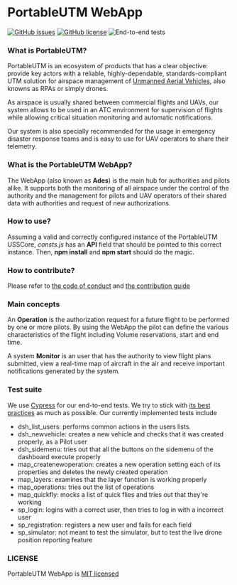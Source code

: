 ﻿# PortableUTM WebApp
[![GitHub issues](https://img.shields.io/github/issues/portableutm/webapp)](https://github.com/portableutm/webapp/issues)
[![GitHub license](https://img.shields.io/github/license/portableutm/webapp)](https://github.com/portableutm/webapp/license)
![End-to-end tests](https://github.com/portableutm/webapp/workflows/End-to-end%20tests/badge.svg)

### What is PortableUTM?
PortableUTM is an ecosystem of products that has a clear objective: provide key actors with a reliable, highly-dependable, standards-compliant UTM solution for airspace management of [Unmanned Aerial Vehicles](https://en.wikipedia.org/wiki/Unmanned_aerial_vehicle), also knowns as RPAs or simply drones. 

As airspace is usually shared between commercial flights and UAVs, our system allows to be used in an ATC environment for supervision of flights while allowing critical situation monitoring and automatic notifications.

Our system is also specially recommended for the usage in emergency disaster response teams and is easy to use for UAV operators to share their telemetry. 

### What is the PortableUTM WebApp?
The WebApp (also known as **Ades**) is the main hub for authorities and pilots alike. It supports both the monitoring of all airspace under the control of the authority and the management for pilots and UAV operators of their shared data with authorities and request of new authorizations.

### How to use?
Assuming a valid and correctly configured instance of the PortableUTM USSCore, *consts.js* has an **API** field that should be pointed to this correct instance.
Then, **npm install** and **npm start** should do the magic.

### How to contribute?
Please refer to [the code of conduct](https://github.com/portableutm/webapp/blob/develop/CODE_OF_CONDUCT.md) and [the contribution guide](https://github.com/portableutm/webapp/blob/develop/CONTRIBUTING.md) 

### Main concepts
An **Operation** is the authorization request for a future flight to be performed by one or more pilots. By using the WebApp the pilot can define the various characteristics of the flight including Volume reservations, start and end time.

A system **Monitor** is an user that has the authority to view flight plans submitted, view a real-time map of aircraft in the air and receive important notifications generated by the system.

### Test suite
We use [Cypress](https://www.cypress.io/) for our end-to-end tests.
We try to stick with [its best practices](https://docs.cypress.io/guides/references/best-practices.html) as much as possible.
Our currently implemented tests include
*  dsh_list_users: performs common actions in the users lists.
*  dsh_newvehicle: creates a new vehicle and checks that it was created properly, as a Pilot user
*  dsh_sidemenu: tries out that all the buttons on the sidemenu of the dashboard execute properly
*  map_createnewoperation: creates a new operation setting each of its properties and deletes the newly created operation
*  map_layers: examines that the layer function is working properly
*  map_operations: tries out the list of operations
*  map_quickfly: mocks a list of quick flies and tries out that they're working
*  sp_login: logins with a correct user, then tries to log in with a incorrect user
*  sp_registration: registers a new user and fails for each field
*  sp_simulator: not meant to test the simulator, but to test the live drone position reporting feature

### LICENSE
PortableUTM WebApp is [MIT licensed](https://github.com/portableutm/webapp/blob/master/LICENSE)